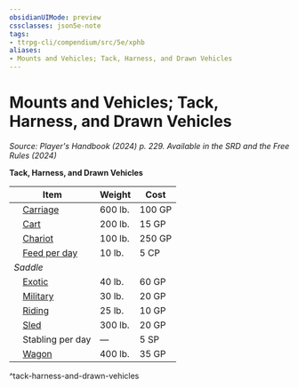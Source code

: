 ```yaml
---
obsidianUIMode: preview
cssclasses: json5e-note
tags:
- ttrpg-cli/compendium/src/5e/xphb
aliases:
- Mounts and Vehicles; Tack, Harness, and Drawn Vehicles
---
```

# Mounts and Vehicles; Tack, Harness, and Drawn Vehicles
*Source: Player's Handbook (2024) p. 229. Available in the <span title='Systems Reference Document (5.2)'>SRD</span> and the Free Rules (2024)* 

**Tack, Harness, and Drawn Vehicles**

| Item | Weight | Cost |
|------|--------|------|
| &emsp;[Carriage](/3-Mechanics/CLI/items/carriage-xphb.md) | 600 lb. | 100 GP |
| &emsp;[Cart](/3-Mechanics/CLI/items/cart-xphb.md) | 200 lb. | 15 GP |
| &emsp;[Chariot](/3-Mechanics/CLI/items/chariot-xphb.md) | 100 lb. | 250 GP |
| &emsp;[Feed per day](/3-Mechanics/CLI/items/feed-per-day-xphb.md) | 10 lb. | 5 CP |
| *Saddle* |
| &emsp;[Exotic](/3-Mechanics/CLI/items/exotic-saddle-xphb.md) | 40 lb. | 60 GP |
| &emsp;[Military](/3-Mechanics/CLI/items/military-saddle-xphb.md) | 30 lb. | 20 GP |
| &emsp;[Riding](/3-Mechanics/CLI/items/riding-saddle-xphb.md) | 25 lb. | 10 GP |
| &emsp;[Sled](/3-Mechanics/CLI/items/sled-xphb.md) | 300 lb. | 20 GP |
| &emsp;Stabling per day | — | 5 SP |
| &emsp;[Wagon](/3-Mechanics/CLI/items/wagon-xphb.md) | 400 lb. | 35 GP |
^tack-harness-and-drawn-vehicles